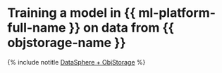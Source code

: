 # Training a model in {{ ml-platform-full-name }} on data from {{ objstorage-name }}

{% include notitle [DataSphere + ObjStorage](../../_tutorials/datasphere/s3-to-datasphere.md) %}